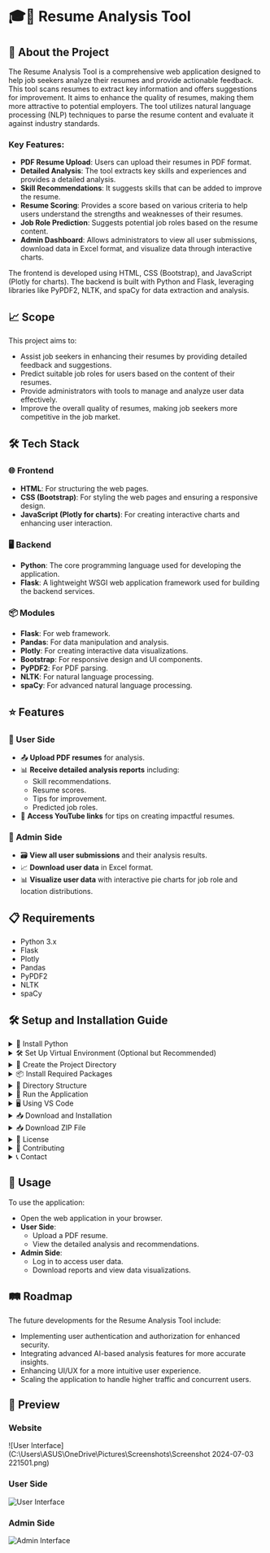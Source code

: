 # 🎓📄 Resume Analysis Tool

## 📘 About the Project
The Resume Analysis Tool is a comprehensive web application designed to help job seekers analyze their resumes and provide actionable feedback. This tool scans resumes to extract key information and offers suggestions for improvement. It aims to enhance the quality of resumes, making them more attractive to potential employers. The tool utilizes natural language processing (NLP) techniques to parse the resume content and evaluate it against industry standards.

### Key Features:
- **PDF Resume Upload**: Users can upload their resumes in PDF format.
- **Detailed Analysis**: The tool extracts key skills and experiences and provides a detailed analysis.
- **Skill Recommendations**: It suggests skills that can be added to improve the resume.
- **Resume Scoring**: Provides a score based on various criteria to help users understand the strengths and weaknesses of their resumes.
- **Job Role Prediction**: Suggests potential job roles based on the resume content.
- **Admin Dashboard**: Allows administrators to view all user submissions, download data in Excel format, and visualize data through interactive charts.

The frontend is developed using HTML, CSS (Bootstrap), and JavaScript (Plotly for charts). The backend is built with Python and Flask, leveraging libraries like PyPDF2, NLTK, and spaCy for data extraction and analysis.

## 📈 Scope
This project aims to:
- Assist job seekers in enhancing their resumes by providing detailed feedback and suggestions.
- Predict suitable job roles for users based on the content of their resumes.
- Provide administrators with tools to manage and analyze user data effectively.
- Improve the overall quality of resumes, making job seekers more competitive in the job market.

## 🛠️ Tech Stack

### 🌐 Frontend
- **HTML**: For structuring the web pages.
- **CSS (Bootstrap)**: For styling the web pages and ensuring a responsive design.
- **JavaScript (Plotly for charts)**: For creating interactive charts and enhancing user interaction.

### 🖥️ Backend
- **Python**: The core programming language used for developing the application.
- **Flask**: A lightweight WSGI web application framework used for building the backend services.

### 📦 Modules
- **Flask**: For web framework.
- **Pandas**: For data manipulation and analysis.
- **Plotly**: For creating interactive data visualizations.
- **Bootstrap**: For responsive design and UI components.
- **PyPDF2**: For PDF parsing.
- **NLTK**: For natural language processing.
- **spaCy**: For advanced natural language processing.

## ⭐ Features

### 🔹 User Side
- 📤 **Upload PDF resumes** for analysis.
- 📊 **Receive detailed analysis reports** including:
  - Skill recommendations.
  - Resume scores.
  - Tips for improvement.
  - Predicted job roles.
- 🎥 **Access YouTube links** for tips on creating impactful resumes.

### 🔸 Admin Side
- 🗃️ **View all user submissions** and their analysis results.
- 📈 **Download user data** in Excel format.
- 📊 **Visualize user data** with interactive pie charts for job role and location distributions.

## 📋 Requirements
- Python 3.x
- Flask
- Plotly
- Pandas
- PyPDF2
- NLTK
- spaCy

## 🛠️ Setup and Installation Guide

<details>
<summary>🔧 Install Python</summary>

1. Download and install Python from [python.org](https://www.python.org/).
2. Ensure Python is added to your system PATH during installation.
</details>

<details>
<summary>🛠️ Set Up Virtual Environment (Optional but Recommended)</summary>

1. Open your terminal or command prompt.
2. Navigate to the directory where you want to set up your project.
3. Run the following commands:
    ```sh
    python -m venv venv
    source venv/bin/activate # On Windows, use `venv\Scripts\activate`
    ```
</details>

<details>
<summary>📂 Create the Project Directory</summary>

1. Create a new directory for your project:
    ```sh
    mkdir resume-analysis-tool
    cd resume-analysis-tool
    ```
</details>

<details>
<summary>📦 Install Required Packages</summary>

1. In the project directory, install the necessary Python packages:
    ```sh
    pip install Flask PyPDF2 NLTK spaCy Pandas Werkzeug Jinja2
    ```
</details>

<details>
<summary>📁 Directory Structure</summary>

1. Create the following directory structure within the `resume-analysis-tool` directory:
    ```
    resume-analysis-tool/
    ├── templates/
    │   ├── index.html
    │   ├── result.html
    │   ├── admin_result.html
    ├── static/
    │   └── images/
    ├── uploads/
    │   └── # Placeholder for uploaded resumes
    ├── your data/
    │   └── user_data.csv
    ├── venv/
    ├── app.py
    ├── requirements.txt
    ├── temp_resume.pdf
    ```
2. Ensure that the `templates` directory contains your HTML templates (`index.html`, `result.html`, `admin_result.html`).
3. Place any static files like images in the `static/images` directory.
4. Store uploaded resumes in the `uploads` directory.
5. Store user data in the `your data` directory.
</details>

<details>
<summary>🚀 Run the Application</summary>

1. In the terminal, navigate to the project directory.
2. Ensure the virtual environment is activated.
3. Run the Flask application:
    ```sh
    python app.py
    ```
4. Open a web browser and navigate to `http://127.0.0.1:5000`.
</details>

<details>
<summary>🖥️ Using VS Code</summary>

1. Open VS Code and the Project Folder
    - Open VS Code.
    - Open the `resume-analysis-tool` directory in VS Code.

2. Create and Activate Virtual Environment
    - Open the terminal in VS Code.
    - Create and activate the virtual environment in the terminal:
      ```sh
      python -m venv venv
      source venv/bin/activate # On Windows, use `venv\Scripts\activate`
      ```

3. Install Required Packages
    - Ensure the virtual environment is active.
    - Install the required packages using pip:
      ```sh
      pip install Flask PyPDF2 nltk spacy pandas Werkzeug
      ```

4. Run the Flask Application
    - In the VS Code terminal, run the Flask application:
      ```sh
      python app.py
      ```
    - Open a web browser and navigate to `http://127.0.0.1:5000`.
</details>

<details>
<summary>📥 Download and Installation</summary>

### Clone the Repository
```sh
git clone https://github.com/hrushi-17/resume-analysis-tool.git
cd resume-analysis-tool
```
</details>

<details>
<summary>📥 Download ZIP File</summary>

1. Go to [GitHub Repository](https://github.com/hrushi-17/resume-analysis-tool).
2. Click on the "Code" button.
3. Select "Download ZIP".
4. Extract the ZIP file.
5. Navigate to the extracted folder in your terminal.
6. Continue with the [setup and installation guide](#setup-and-installation-guide).
</details>

<details>
<summary>📝 License</summary>
Distributed under the MIT License. See `LICENSE` for more information.
</details>

<details>
<summary>🤝 Contributing</summary>
Contributions are what make the open-source community such an amazing place to learn, inspire, and create. Any contributions you make are **greatly appreciated**.

1. Fork the Project.
2. Create your Feature Branch (`git checkout -b feature/AmazingFeature`).
3. Commit your Changes (`git commit -m 'Add some AmazingFeature'`).
4. Push to the Branch (`git push origin feature/AmazingFeature`).
5. Open a Pull Request.
</details>

<details>
<summary>📞 Contact</summary>
Hrushikesh Chothe - hrushikeshchothe@gmail.com

Project Link: [https://github.com/hrushi-17/resume-analysis-tool](https://github.com/hrushi-17/resume-analysis-tool)
</details>

## 🚀 Usage
To use the application:
- Open the web application in your browser.
- **User Side**:
  - Upload a PDF resume.
  - View the detailed analysis and recommendations.
- **Admin Side**:
  - Log in to access user data.
  - Download reports and view data visualizations.

## 🛤️ Roadmap
The future developments for the Resume Analysis Tool include:
- Implementing user authentication and authorization for enhanced security.
- Integrating advanced AI-based analysis features for more accurate insights.
- Enhancing UI/UX for a more intuitive user experience.
- Scaling the application to handle higher traffic and concurrent users.

## 📸 Preview

### Website
![User Interface](C:\Users\ASUS\OneDrive\Pictures\Screenshots\Screenshot 2024-07-03 221501.png)

### User Side
![User Interface](path/to/user_interface_screenshot.png)

### Admin Side
![Admin Interface](path/to/admin_interface_screenshot.png)
